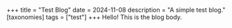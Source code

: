 +++
title = "Test Blog"
date = 2024-11-08
description = "A simple test blog."
[taxonomies]
tags = ["test"]
+++
Hello! This is the blog body.

